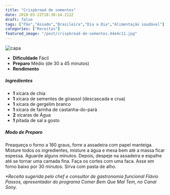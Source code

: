 ```yaml
---
title: "Crispbread de sementes"
date: 2018-03-22T18:30:14.212Z
draft: false
tags: ["Pão","Assado","Brasileira","Dia a Dia","Alimentação saudável"]
categories: ["Receitas"]
featured_image: "/post/crispbread-de-sementes.44e4c11.jpg"
---
```


![capa](/post/crispbread-de-sementes.44e4c11.jpg)

*   **Dificuldade** Fácil
*   **Preparo** Médio (de 30 a 45 minutos)
*   **Rendimento**

##### Ingredientes

*   **1** xícara de chia
*   **1** xícara de sementes de girassol (descascada e crua)
*   **1** xícara de gergelim branco
*   **1** xícara de farinha de castanha-do-pará
*   **2** xícaras de Água
*   **1** pitada de sal a gosto

##### Modo de Preparo

Preaqueça o forno a 160 graus, forre a assadeira com papel manteiga. Misture todos os ingredientes, misture a água e mexa bem até a massa ficar espessa. Aguarde alguns minutos. Depois, despeje na assadeira e espalhe até se tornar uma camada fina. Faça os cortes com uma faca. Asse em forno baixo por 30 minutos. Sirva com pasta de alho.  

_*Receita sugerida pelo chef e consultor de gastronomia funcional Flávio Passos, apresentador do programa Comer Bem Que Mal Tem, no Canal Sony._
